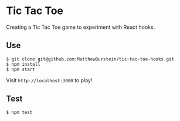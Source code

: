 # Tic Tac Toe

Creating a Tic Tac Toe game to experiment with React hooks.

## Use

```
$ git clone git@github.com:MatthewBurstein/tic-tac-toe-hooks.git
$ npm install
$ npm start
```

Visit `http://localhost:3000` to play!

## Test
```
$ npm test
```
